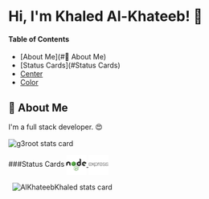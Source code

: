 # Hi, I'm Khaled Al-Khateeb! 👋

#### Table of Contents

- [About Me](#🚀 About Me)
- [Status Cards](#Status Cards)
- [Center](#center)
- [Color](#color)


## 🚀 About Me

I'm a full stack developer. :heart_eyes:
<p>
<img align="center" src="https://github-readme-stats.vercel.app/api/top-langs?username=g3root&theme=default&title_color=000000&text_color=000000&bg_color=ffffff&hide_border=true&layout=compact" alt="g3root stats card" /></p>

###Status Cards
<a href="https://nodejs.org" target="blank">
<img align="center" src="https://raw.githubusercontent.com/devicons/devicon/master/icons/nodejs/nodejs-original-wordmark.svg" alt="Node.js" height="40" width="40" />
</a>
<a href="https://expressjs.com" target="blank">
<img align="center" src="https://raw.githubusercontent.com/devicons/devicon/master/icons/express/express-original-wordmark.svg" alt="Express" height="40" width="40" />
</a>
<p>&nbsp;
<img align="center" src="https://github-readme-stats.vercel.app/api?username=AlKhateebKhaled&show_icons=true&theme=default&title_color=000000&text_color=000000&bg_color=ffffff&hide_border=true" alt="AlKhateebKhaled stats card" /></p>
